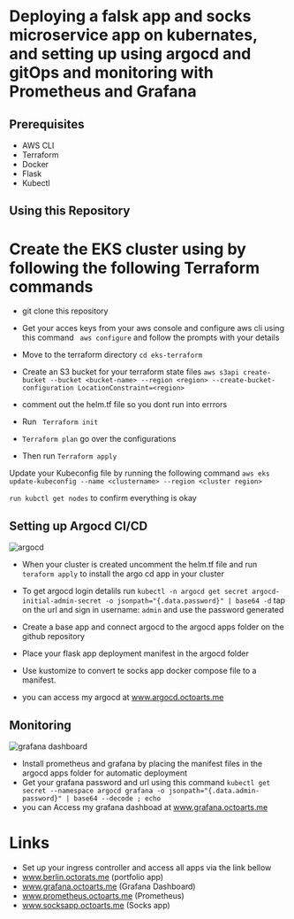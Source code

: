 # Deploying a falsk app and socks microservice app on kubernates, and setting up using argocd and gitOps and monitoring with Prometheus and Grafana

## Prerequisites
- AWS CLI
- Terraform
- Docker
- Flask
- Kubectl

## Using this Repository

# Create the EKS cluster using by following the following Terraform commands
- git clone this repository

- Get your acces keys from your aws console and configure aws cli using this command ` aws configure` and follow the prompts with your details

- Move to the terraform directory `cd eks-terraform`

- Create an S3 bucket for your terraform state files 
`aws s3api create-bucket --bucket <bucket-name> --region <region> --create-bucket-configuration LocationConstraint=<region>`

- comment out the helm.tf file so you dont run into errrors

- Run ` Terraform init`
- `Terraform plan` go over the configurations
- Then run `Terraform apply`

Update your Kubeconfig file by running the following command `aws eks update-kubeconfig --name <clustername> --region <cluster region>` 

`run kubctl get nodes` to confirm everything is okay

## Setting up Argocd CI/CD
![argocd](https://user-images.githubusercontent.com/56790407/226378394-80f7d4d9-cbef-475f-9031-7db913ea265b.png)

- When your cluster is created uncomment the helm.tf file and run `teraform apply` to install the argo cd app in your cluster

- To get argocd login detalils run `kubectl -n argocd get secret argocd-initial-admin-secret -o jsonpath="{.data.password}" | base64 -d`
tap on the url and sign in username: `admin` and use the password generated

- Create a base app and connect argocd to the argocd apps folder on the github repository
- Place your flask app deployment manifest in the argocd folder
- Use kustomize to convert te socks app docker compose file to a manifest.
- you can access my argocd at www.argocd.octoarts.me

## Monitoring

![grafana dashboard](https://user-images.githubusercontent.com/56790407/226373639-14bdebd2-f549-40fa-b655-7b6bbfd37fdb.png)


- Install prometheus and grafana by placing the manifest files in the argocd apps folder for automatic deployment
- Get your grafana password and url using this command `kubectl get secret --namespace argocd grafana -o jsonpath="{.data.admin-password}" | base64 --decode ; echo`
- you can Access my grafana dashboad at www.grafana.octoarts.me 

# Links

- Set up your ingress controller and access all apps via the link bellow
- www.berlin.octorats.me       (portfolio app)
- www.grafana.octoarts.me      (Grafana Dashboard)
- www.prometheus.octoarts.me   (Prometheus)
- www.socksapp.octoarts.me     (Socks app)






